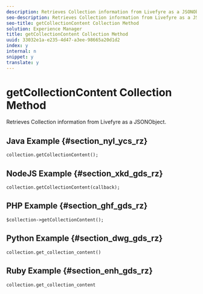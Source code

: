```yaml
---
description: Retrieves Collection information from Livefyre as a JSONObject.
seo-description: Retrieves Collection information from Livefyre as a JSONObject.
seo-title: getCollectionContent Collection Method
solution: Experience Manager
title: getCollectionContent Collection Method
uuid: 33032e1a-e235-4d47-a3ee-98665a20d1d2
index: y
internal: n
snippet: y
translate: y
---
```


# getCollectionContent Collection Method

Retrieves Collection information from Livefyre as a JSONObject.

## Java Example {#section_nyl_ycs_rz}

```
collection.getCollectionContent(); 

```

## NodeJS Example {#section_xkd_gds_rz}

```
collection.getCollectionContent(callback); 

```

## PHP Example {#section_ghf_gds_rz}

```
$collection->getCollectionContent(); 

```

## Python Example {#section_dwg_gds_rz}

```
collection.get_collection_content() 

```

## Ruby Example {#section_enh_gds_rz}

```
collection.get_collection_content 

```

